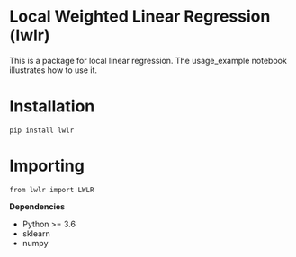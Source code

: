 # Local Weighted Linear Regression (lwlr)
This is a package for local linear regression. The usage_example notebook illustrates how to use it.

# Installation
```
pip install lwlr
```
# Importing
```
from lwlr import LWLR
```
**Dependencies**
- Python >= 3.6
- sklearn
- numpy
